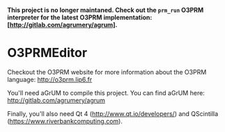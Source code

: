 **This project is no longer maintaned. Check out the `prm_run` O3PRM interpreter for the latest O3PRM implementation: [http://gitlab.com/agrumery/agrum].**

O3PRMEditor
===========

Checkout the O3PRM website for more information about the O3PRM language: http://o3prm.lip6.fr

You'll need aGrUM to compile this project. You can find aGrUM here: http://gitlab.com/agrumery/agrum

Finally, you'll also need Qt 4 (http://www.qt.io/developers/) and QScintilla (https://www.riverbankcomputing.com).
